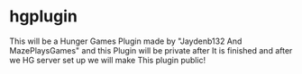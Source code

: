 hgplugin
========

This will be a Hunger Games
Plugin made by "Jaydenb132 
And MazePlaysGames" and this 
Plugin will be private after 
It is finished and after we 
HG server set up we will make 
This plugin public!

